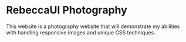 # RebeccaUI Photography

This website is a photography website that will demonstrate my abilities with handling responsive images and unique CSS techniques.
